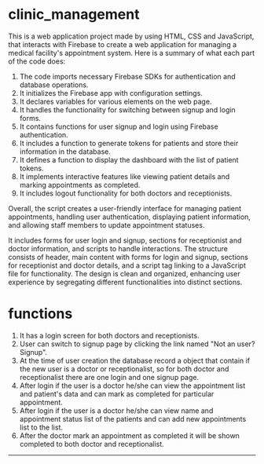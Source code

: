 # clinic_management
This is a web application project made by using HTML, CSS and JavaScript, that interacts with Firebase to create a web application for managing a medical facility's appointment system. Here is a summary of what each part of the code does:

1. The code imports necessary Firebase SDKs for authentication and database operations.
2. It initializes the Firebase app with configuration settings.
3. It declares variables for various elements on the web page.
4. It handles the functionality for switching between signup and login forms.
5. It contains functions for user signup and login using Firebase authentication.
6. It includes a function to generate tokens for patients and store their information in the database.
7. It defines a function to display the dashboard with the list of patient tokens.
8. It implements interactive features like viewing patient details and marking appointments as completed.
9. It includes logout functionality for both doctors and receptionists.

Overall, the script creates a user-friendly interface for managing patient appointments, handling user authentication, displaying patient information, and allowing staff members to update appointment statuses.

 It includes forms for user login and signup, sections for receptionist and doctor information, and scripts to handle interactions. The structure consists of header, main content with forms for login and signup, sections for receptionist and doctor details, and a script tag linking to a JavaScript file for functionality. The design is clean and organized, enhancing user experience by segregating different functionalities into distinct sections.

 functions
 ==========
 1. It has a login screen for both doctors and receptionists.
 2. User can switch to signup page by clicking the link named "Not an user? Signup".
 3. At the time of user creation the database record a object that contain if the new user is a doctor or receptionalist, so for both doctor and receptionalist there are one login and one signup page.
 4. After login if the user is a doctor he/she can view the appointment list and patient's data and can mark as completed for particular appointment.
 5.  After login if the user is a doctor he/she can view name and appointment status list of the patients and can add new appointments list to the list.
 6.  After the doctor mark an appointment as completed it will be shown completed to both doctor and receptionalist.

*******************************************************************************************************
